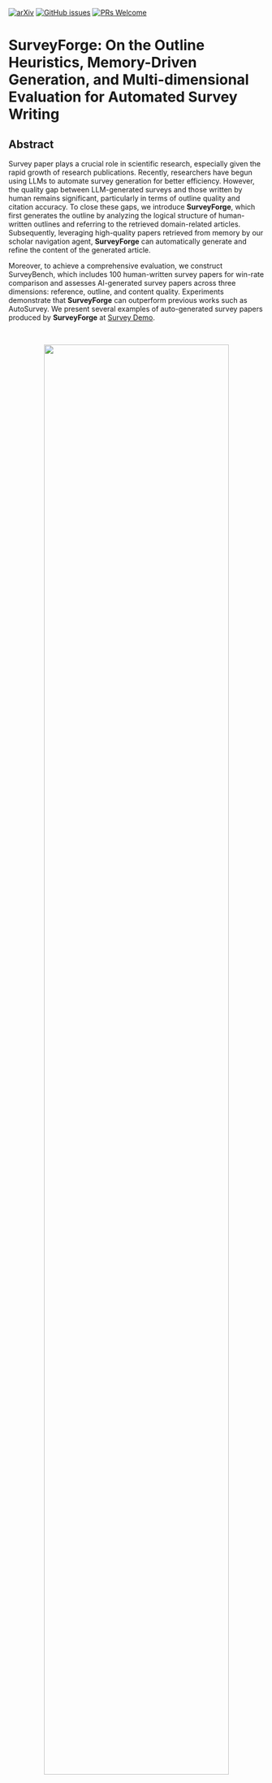 [![arXiv](https://img.shields.io/badge/arXiv-2303.06880-b31b1b.svg)](https://arxiv.org/abs/2303.06880)
[![GitHub issues](https://img.shields.io/github/issues/Alpha-Innovator/SmartSurvey)](https://github.com/Alpha-Innovator/SmartSurvey/issues)
[![PRs Welcome](https://img.shields.io/badge/PRs-welcome-brightgreen.svg?style=flat-square)](https://github.com/Alpha-Innovator/SmartSurvey/pulls)


# SurveyForge: On the Outline Heuristics, Memory-Driven Generation, and Multi-dimensional Evaluation for Automated Survey Writing

## Abstract

Survey paper plays a crucial role in scientific research, especially given the rapid growth of research publications. Recently, researchers have begun using LLMs to automate survey generation for better efficiency. However, the quality gap between LLM-generated surveys and those written by human remains significant, particularly in terms of outline quality and citation accuracy. To close these gaps, we introduce **SurveyForge**, which first generates the outline by analyzing the logical structure of human-written outlines and referring to the retrieved domain-related articles. Subsequently, leveraging high-quality papers retrieved from memory by our scholar navigation agent, **SurveyForge** can automatically generate and refine the content of the generated article.

Moreover, to achieve a comprehensive evaluation, we construct SurveyBench, which includes 100 human-written survey papers for win-rate comparison and assesses AI-generated survey papers across three dimensions: reference, outline, and content quality.
Experiments demonstrate that **SurveyForge** can outperform previous works such as AutoSurvey. We present several examples of auto-generated survey papers produced by **SurveyForge** at [Survey Demo](https://anonymous.4open.science/r/survey_example-7C37).

&ensp;
<p align="center">
  <img src="./assets/framework_surveyforge" width="85%">
  <div>The overview of SURVEYFORGE. The framework consists of two main stages: Outline Generation and Content Writing. In the Outline Generation stage, SURVEYFORGE utilizes heuristic learning to generate well-structured outlines by leveraging topic-relevant literature and structural patterns from existing surveys. In the Content Writing stage, a memory-driven Scholar Navigation Agent (SANA) retrieves high-quality literature for each subsection and LLM generates the content of each subsection. Finally, the content is synthesized and refined into a coherent and comprehensive survey.
</div>
</p>


## Web Demo
Due to the limitation on API call frequency, if you want to use our SurveyForge to generate papers, please email us or open an issue in the repository.

## SurveyBench
SurveyBench consists of approximately 100 human-written survey papers across 10 distinct topics, carefully curated by doctoral-level researchers to ensure thematic consistency and academic rigor.
.
